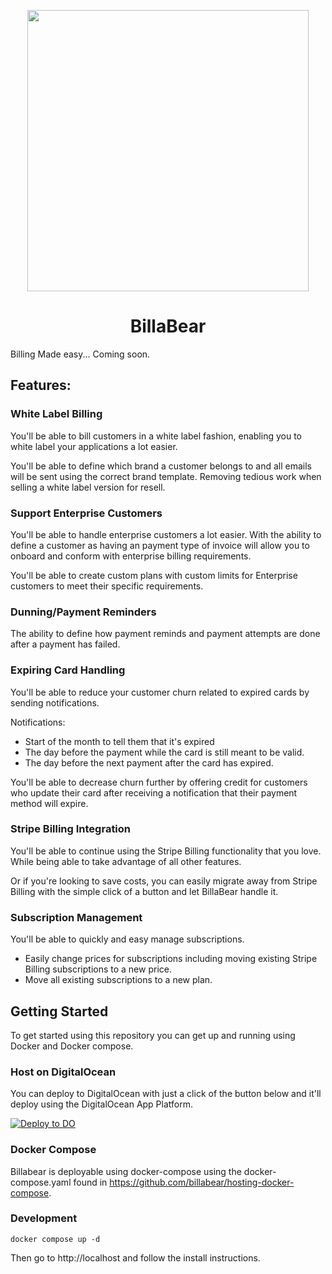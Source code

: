 <p align="center">
  <img width="450px" src="https://ha-static-data.s3.eu-central-1.amazonaws.com/github-readme-logo.png">
</p>

<p align="center">
  <h1 style="text-align: center">BillaBear</h1>
</p>

Billing Made easy... Coming soon.

## Features:

### White Label Billing

You'll be able to bill customers in a white label fashion, enabling you to white label your applications a lot easier.

You'll be able to define which brand a customer belongs to and all emails will be sent using the correct brand template. Removing tedious work when selling a white label version for resell.

### Support Enterprise Customers 

You'll be able to handle enterprise customers a lot easier. With the ability to define a customer as having an payment type of invoice will allow you to onboard and conform with enterprise billing requirements.

You'll be able to create custom plans with custom limits for Enterprise customers to meet their specific requirements.

### Dunning/Payment Reminders

The ability to define how payment reminds and payment attempts are done after a payment has failed.

### Expiring Card Handling

You'll be able to reduce your customer churn related to expired cards by sending notifications.

Notifications:

* Start of the month to tell them that it's expired
* The day before the payment while the card is still meant to be valid.
* The day before the next payment after the card has expired.

You'll be able to decrease churn further by offering credit for customers who update their card after receiving a notification that their payment method will expire.

### Stripe Billing Integration

You'll be able to continue using the Stripe Billing functionality that you love. While being able to take advantage of all other features.

Or if you're looking to save costs, you can easily migrate away from Stripe Billing with the simple click of a button and let BillaBear handle it.

### Subscription Management

You'll be able to quickly and easy manage subscriptions.

* Easily change prices for subscriptions including moving existing Stripe Billing subscriptions to a new price.
* Move all existing subscriptions to a new plan.

## Getting Started

To get started using this repository you can get up and running using Docker and Docker compose.

### Host on DigitalOcean

You can deploy to DigitalOcean with just a click of the button below and it'll deploy using the DigitalOcean App Platform.

[![Deploy to DO](https://www.deploytodo.com/do-btn-blue.svg)](https://cloud.digitalocean.com/apps/new?repo=https://github.com/billabear/billabear/tree/main)

### Docker Compose

Billabear is deployable using docker-compose using the docker-compose.yaml found in https://github.com/billabear/hosting-docker-compose.

### Development

```
docker compose up -d
```

Then go to http://localhost and follow the install instructions.